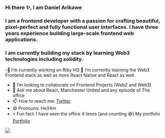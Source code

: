 ### Hi there ✨, I am Daniel Arikawe

### I am a frontend developer with a passion for crafting beautiful, pixel-perfect and fully functional user interfaces. I have three years experience building large-scale frontend web applications.

### I am currently building my stack by learning Web3 technologies including solidity.

<!--
**danieljohnson18/danieljohnson18** is a ✨ _special_ ✨ repository because its `README.md` (this file) appears on your GitHub profile.-->

-🔭 I’m currently working on Riby HQ
 🌱 I’m currently learning the Web3 Frontend stack as well as more React Native and React as well.
- 👯 I’m looking to collaborate on Frontend Projects (Web2 and Web3)
- 💬 Ask me about React, Manchester United and any episode of The office
- 📫 How to reach me: [Twitter](https://twitter.com/danieljohnsin)
- 😄 Pronouns: He/Him
- ⚡ Fun fact: I have seen the office 4 times (and counting 😅)
My portfolio [Portfolio](https://arikawedaniel.netlify.app/)

![](https://komarev.com/ghpvc/?username=danieljohnson18&label=PROFILE+VIEWS&style=flat-squarecolor=brightgreen)
